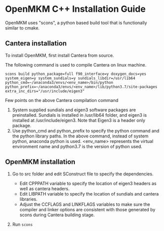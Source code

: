 # OpenMKM C++ Installation Guide

OpenMKM uses "scons", a python based build tool that is functionally similar to cmake.

## Cantera installation

To install OpenMKM, first install Cantera from source.

The following command is used to compile Cantera on linux machine.

```
scons build python_package=full f90_interface=y doxygen_docs=yes system_eigen=y system_sundials=y sundials_libdir=/usr/lib64 python_cmd=~/anaconda3/envs/<env_name>/bin/python python_prefix=~/anaconda3/envs/<env_name>/lib/python3.7/site-packages extra_inc_dirs="/usr/include/eigen3"
```

 Few points on the above Cantera compilation command
1. System supplied sundials and eigen3 software packages are preinstalled. Sundials is installed in /usr/lib64 folder, and eigen3 is installed at /usr/include/eigen3. Note that Eigen3 is a header only package. 
2. Use python_cmd and python_prefix to specify the python command and the python library paths. In the above command, instead of system python, anaconda python is used. <env_name> represents the virtual environment name and python3.7 is the version of python used. 


## OpenMKM installation
1. Go to src folder and edit SConstruct file to specify the dependencies.
    * Edit CPPPATH variable to specify the location of eigen3 headers as well as cantera headers.
    * Edit LIBPATH variable to specify the location of sundials and cantera libraries.
    * Adjust the CCFLAGS and LINKFLAGS variables to make sure the compiler and linker options are
consistent with those generated by scons during Cantera building stage.

2. Run ```scons```  

